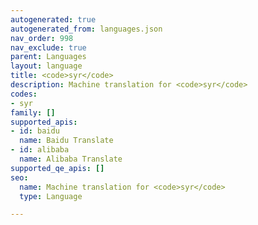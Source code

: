 ```yaml
---
autogenerated: true
autogenerated_from: languages.json
nav_order: 998
nav_exclude: true
parent: Languages
layout: language
title: <code>syr</code>
description: Machine translation for <code>syr</code>
codes:
- syr
family: []
supported_apis:
- id: baidu
  name: Baidu Translate
- id: alibaba
  name: Alibaba Translate
supported_qe_apis: []
seo:
  name: Machine translation for <code>syr</code>
  type: Language

---
```


